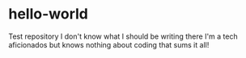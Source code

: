 # hello-world
Test repository
I don't know what I should be writing there
I'm a tech aficionados but knows nothing about coding
that sums it all!

